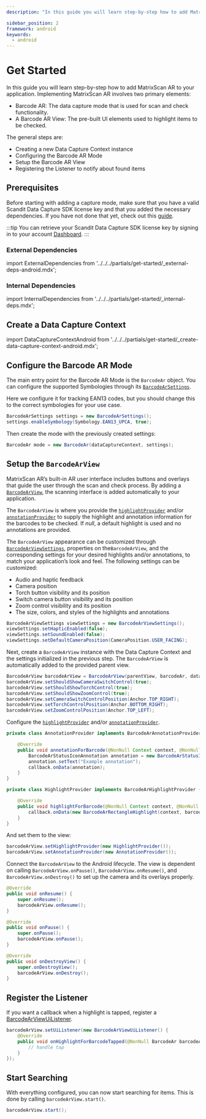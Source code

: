 ```yaml
---
description: "In this guide you will learn step-by-step how to add MatrixScan AR to your application. Implementing MatrixScan AR involves two primary elements:                                                                              "

sidebar_position: 2
framework: android
keywords:
  - android
---
```


# Get Started

In this guide you will learn step-by-step how to add MatrixScan AR to your application. Implementing MatrixScan AR involves two primary elements:

- Barcode AR: The data capture mode that is used for scan and check functionality.
- A Barcode AR View: The pre-built UI elements used to highlight items to be checked.

The general steps are:

- Creating a new Data Capture Context instance
- Configuring the Barcode AR Mode
- Setup the Barcode AR View
- Registering the Listener to notify about found items

## Prerequisites

Before starting with adding a capture mode, make sure that you have a valid Scandit Data Capture SDK license key and that you added the necessary dependencies. If you have not done that yet, check out this [guide](/sdks/android/add-sdk).

:::tip
You can retrieve your Scandit Data Capture SDK license key by signing in to your account [Dashboard](https://ssl.scandit.com/dashboard/sign-in).
:::

### External Dependencies

import ExternalDependencies from '../../../partials/get-started/_external-deps-android.mdx';

<ExternalDependencies/>

### Internal Dependencies

import InternalDependencies from '../../../partials/get-started/_internal-deps.mdx';

<InternalDependencies/>

## Create a Data Capture Context

import DataCaptureContextAndroid from '../../../partials/get-started/_create-data-capture-context-android.mdx';

<DataCaptureContextAndroid/>

## Configure the Barcode AR Mode

The main entry point for the Barcode AR Mode is the `BarcodeAr` object. You can configure the supported Symbologies through its [`BarcodeArSettings`](https://docs.scandit.com/data-capture-sdk/android/barcode-capture/api/barcode-ar-settings.html).

Here we configure it for tracking EAN13 codes, but you should change this to the correct symbologies for your use case.

```java
BarcodeArSettings settings = new BarcodeArSettings();
settings.enableSymbology(Symbology.EAN13_UPCA, true);
```

Then create the mode with the previously created settings:

```java
BarcodeAr mode = new BarcodeAr(dataCaptureContext, settings);
```

## Setup the `BarcodeArView`

MatrixScan AR’s built-in AR user interface includes buttons and overlays that guide the user through the scan and check process. By adding a [`BarcodeArView`](https://docs.scandit.com/data-capture-sdk/android/barcode-capture/api/ui/barcode-ar-view.html#class-scandit.datacapture.barcode.check.ui.BarcodeArView), the scanning interface is added automatically to your application.

The `BarcodeArView` is where you provide the [`highlightProvider`](https://docs.scandit.com/data-capture-sdk/android/barcode-capture/api/ui/barcode-ar-view.html#property-scandit.datacapture.barcode.check.ui.BarcodeArView.HighlightProvider) and/or [`annotationProvider`](https://docs.scandit.com/data-capture-sdk/android/barcode-capture/api/ui/barcode-ar-view.html#property-scandit.datacapture.barcode.check.ui.BarcodeArView.AnnotationProvider) to supply the highlight and annotation information for the barcodes to be checked. If *null*, a default highlight is used and no annotations are provided.

The `BarcodeArView` appearance can be customized through [`BarcodeArViewSettings`](https://docs.scandit.com/data-capture-sdk/android/barcode-capture/api/ui/barcode-ar-view-settings.html#class-scandit.datacapture.barcode.check.ui.BarcodeArViewSettings), properties on the`BarcodeArView`, and the corresponding settings for your desired highlights and/or annotations, to match your application’s look and feel. The following settings can be customized:

* Audio and haptic feedback
* Camera position
* Torch button visibility and its position
* Switch camera button visibility and its position
* Zoom control visibility and its position
* The size, colors, and styles of the highlights and annotations

```java
BarcodeArViewSettings viewSettings = new BarcodeArViewSettings();
viewSettings.setHapticEnabled(false);
viewSettings.setSoundEnabled(false);
viewSettings.setDefaultCameraPosition(CameraPosition.USER_FACING);
```

Next, create a `BarcodeArView` instance with the Data Capture Context and the settings initialized in the previous step. The `BarcodeArView` is automatically added to the provided parent view.

```java
BarcodeArView barcodeArView = BarcodeArView(parentView, barcodeAr, dataCaptureContext, viewSettings);
barcodeArView.setShouldShowCameraSwitchControl(true);
barcodeArView.setShouldShowTorchControl(true);
barcodeArView.setShouldShowZoomControl(true);
barcodeArView.setCameraSwitchControlPosition(Anchor.TOP_RIGHT);
barcodeArView.setTorchControlPosition(Anchor.BOTTOM_RIGHT);
barcodeArView.setZoomControlPosition(Anchor.TOP_LEFT);
```

Configure the [`highlightProvider`](https://docs.scandit.com/data-capture-sdk/android/barcode-capture/api/ui/barcode-ar-view.html#property-scandit.datacapture.barcode.check.ui.BarcodeArView.HighlightProvider) and/or [`annotationProvider`](https://docs.scandit.com/data-capture-sdk/android/barcode-capture/api/ui/barcode-ar-view.html#property-scandit.datacapture.barcode.check.ui.BarcodeArView.AnnotationProvider).

```java
private class AnnotationProvider implements BarcodeArAnnotationProvider {

    @Override
    public void annotationForBarcode(@NonNull Context context, @NonNull Barcode barcode, @NonNull Callback callback) {
        BarcodeArStatusIconAnnotation annotation = new BarcodeArStatusIconAnnotation(context, barcode);
        annotation.setText("Example annotation");
        callback.onData(annotation);
    }
}

private class HighlightProvider implements BarcodeArHighlightProvider {

    @Override
    public void highlightForBarcode(@NonNull Context context, @NonNull Barcode barcode, @NonNull Callback callback) {
        callback.onData(new BarcodeArRectangleHighlight(context, barcode));
    }
}
```

And set them to the view:

```java
barcodeArView.setHighlightProvider(new HighlightProvider());
barcodeArView.setAnnotationProvider(new AnnotationProvider());
```

Connect the `BarcodeArView` to the Android lifecycle. The view is dependent on calling `BarcodeArView.onPause()`, `BarcodeArView.onResume()`, and `BarcodeArView.onDestroy()` to set up the camera and its overlays properly.

```java
@Override
public void onResume() {
    super.onResume();
    barcodeArView.onResume();
}

@Override
public void onPause() {
    super.onPause();
    barcodeArView.onPause();
}

@Override
public void onDestroyView() {
    super.onDestroyView(); 
    barcodeArView.onDestroy();
}
```

## Register the Listener

If you want a callback when a highlight is tapped, register a [BarcodeArViewUiListener](https://docs.scandit.com/data-capture-sdk/android/barcode-capture/api/ui/barcode-ar-view.html#interface-scandit.datacapture.barcode.check.ui.IBarcodeArViewUiListener).

```java
barcodeArView.setUiListener(new BarcodeArViewUiListener() {
    @Override
    public void onHighlightForBarcodeTapped(@NonNull BarcodeAr barcodeAr, @NonNull Barcode barcode, @NonNull BarcodeArHighlight highlight, @NonNull View highlightView) {
        // handle tap
    }
});
```

## Start Searching

With everything configured, you can now start searching for items. This is done by calling `barcodeArView.start()`.

```java
barcodeArView.start();
```
